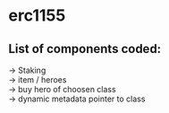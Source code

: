 # erc1155
## List of components coded:
-> Staking   
-> item / heroes   
-> buy hero of choosen class   
-> dynamic metadata pointer to class   
